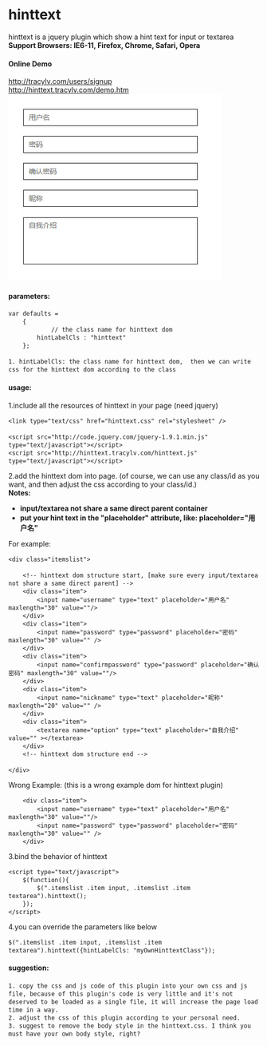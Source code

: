 hinttext
========

hinttext is a jquery plugin which show a hint text for input or textarea              
**Support Browsers: IE6-11, Firefox, Chrome, Safari, Opera**

#### Online Demo
http://tracylv.com/users/signup        
http://hinttext.tracylv.com/demo.htm                     
![hinttext][1]         
#### parameters:
```
var defaults =
    {
	        // the class name for hinttext dom
		hintLabelCls : "hinttext"
    };

1. hintLabelCls: the class name for hinttext dom,  then we can write css for the hinttext dom according to the class       
```
#### usage:
1.include all the resources of hinttext in your page (need jquery)
```
<link type="text/css" href="hinttext.css" rel="stylesheet" />        

<script src="http://code.jquery.com/jquery-1.9.1.min.js" type="text/javascript"></script>              
<script src="http://hinttext.tracylv.com/hinttext.js" type="text/javascript"></script>              
```
2.add the hinttext dom into page. (of course, we can use any class/id as you want, and then adjust the css according to your class/id.)         
**Notes:**                  
* **input/textarea not share a same direct parent container**            
* **put your hint text in the "placeholder" attribute, like: placeholder="用户名"**   

For example:       
```
<div class="itemslist">

	<!-- hinttext dom structure start, [make sure every input/textarea not share a same direct parent] -->
	<div class="item">
		<input name="username" type="text" placeholder="用户名" maxlength="30" value=""/>			   
	</div>
	<div class="item">
		<input name="password" type="password" placeholder="密码" maxlength="30" value="" />				
	</div>
	<div class="item">
		<input name="confirmpassword" type="password" placeholder="确认密码" maxlength="30" value=""/>				
	</div>
	<div class="item">
		<input name="nickname" type="text" placeholder="昵称" maxlength="20" value="" />				
	</div>
	<div class="item">
		<textarea name="option" type="text" placeholder="自我介绍" value="" ></textarea>			
	</div>
	<!-- hinttext dom structure end -->

</div>         
```

Wrong Example:  (this is a wrong example dom for hinttext plugin)           
```
	<div class="item">
		<input name="username" type="text" placeholder="用户名" maxlength="30" value=""/>
		<input name="password" type="password" placeholder="密码" maxlength="30" value="" />
	</div>
```


3.bind the behavior of hinttext
```
<script type="text/javascript">
    $(function(){
	    $(".itemslist .item input, .itemslist .item textarea").hinttext();
    });
</script>
```
4.you can override the parameters like below
```
$(".itemslist .item input, .itemslist .item textarea").hinttext({hintLabelCls: "myOwnHinttextClass"});
```
#### suggestion:
```
1. copy the css and js code of this plugin into your own css and js file, because of this plugin's code is very little and it's not deserved to be loaded as a single file, it will increase the page load time in a way.
2. adjust the css of this plugin according to your personal need.
3. suggest to remove the body style in the hinttext.css. I think you must have your own body style, right?
```
[1]:https://github.com/tracylv/hinttext/blob/master/demo_screenshot.jpg


